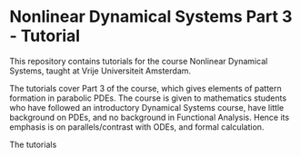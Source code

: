 # Nonlinear Dynamical Systems Part 3 - Tutorial

This repository contains tutorials for the course Nonlinear Dynamical Systems, taught
at Vrije Universiteit Amsterdam.

The tutorials cover Part 3 of the course, which gives elements of pattern formation
in parabolic PDEs. The course is given to mathematics students who have followed an
introductory Dynamical Systems course, have little background on PDEs, and no
background in Functional Analysis. Hence its emphasis is on parallels/contrast with
ODEs, and formal calculation. 

The tutorials
